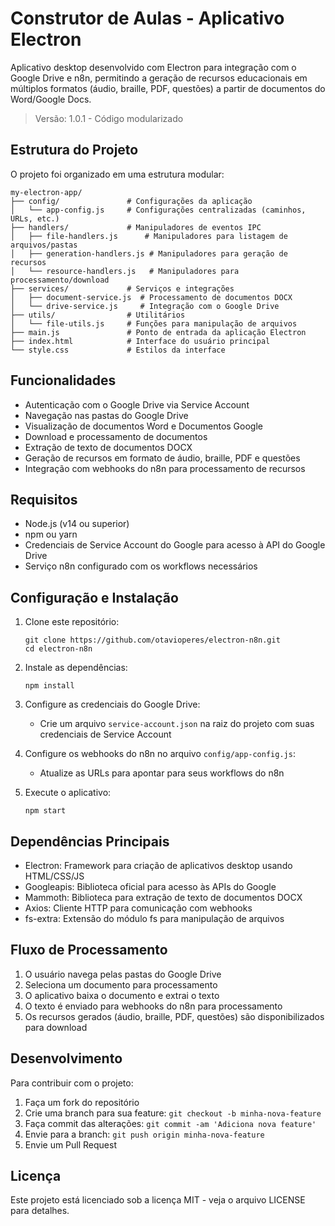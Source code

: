 # Construtor de Aulas - Aplicativo Electron

Aplicativo desktop desenvolvido com Electron para integração com o Google Drive e n8n, permitindo a geração de recursos educacionais em múltiplos formatos (áudio, braille, PDF, questões) a partir de documentos do Word/Google Docs.

> Versão: 1.0.1 - Código modularizado

## Estrutura do Projeto

O projeto foi organizado em uma estrutura modular:

```
my-electron-app/
├── config/               # Configurações da aplicação
│   └── app-config.js     # Configurações centralizadas (caminhos, URLs, etc.)
├── handlers/             # Manipuladores de eventos IPC
│   ├── file-handlers.js      # Manipuladores para listagem de arquivos/pastas
│   ├── generation-handlers.js # Manipuladores para geração de recursos
│   └── resource-handlers.js   # Manipuladores para processamento/download
├── services/             # Serviços e integrações
│   ├── document-service.js  # Processamento de documentos DOCX
│   └── drive-service.js     # Integração com o Google Drive
├── utils/                # Utilitários
│   └── file-utils.js     # Funções para manipulação de arquivos
├── main.js               # Ponto de entrada da aplicação Electron
├── index.html            # Interface do usuário principal
└── style.css             # Estilos da interface
```

## Funcionalidades

- Autenticação com o Google Drive via Service Account
- Navegação nas pastas do Google Drive
- Visualização de documentos Word e Documentos Google
- Download e processamento de documentos
- Extração de texto de documentos DOCX
- Geração de recursos em formato de áudio, braille, PDF e questões
- Integração com webhooks do n8n para processamento de recursos

## Requisitos

- Node.js (v14 ou superior)
- npm ou yarn
- Credenciais de Service Account do Google para acesso à API do Google Drive
- Serviço n8n configurado com os workflows necessários

## Configuração e Instalação

1. Clone este repositório:

   ```
   git clone https://github.com/otavioperes/electron-n8n.git
   cd electron-n8n
   ```

2. Instale as dependências:

   ```
   npm install
   ```

3. Configure as credenciais do Google Drive:

   - Crie um arquivo `service-account.json` na raiz do projeto com suas credenciais de Service Account

4. Configure os webhooks do n8n no arquivo `config/app-config.js`:

   - Atualize as URLs para apontar para seus workflows do n8n

5. Execute o aplicativo:
   ```
   npm start
   ```

## Dependências Principais

- Electron: Framework para criação de aplicativos desktop usando HTML/CSS/JS
- Googleapis: Biblioteca oficial para acesso às APIs do Google
- Mammoth: Biblioteca para extração de texto de documentos DOCX
- Axios: Cliente HTTP para comunicação com webhooks
- fs-extra: Extensão do módulo fs para manipulação de arquivos

## Fluxo de Processamento

1. O usuário navega pelas pastas do Google Drive
2. Seleciona um documento para processamento
3. O aplicativo baixa o documento e extrai o texto
4. O texto é enviado para webhooks do n8n para processamento
5. Os recursos gerados (áudio, braille, PDF, questões) são disponibilizados para download

## Desenvolvimento

Para contribuir com o projeto:

1. Faça um fork do repositório
2. Crie uma branch para sua feature: `git checkout -b minha-nova-feature`
3. Faça commit das alterações: `git commit -am 'Adiciona nova feature'`
4. Envie para a branch: `git push origin minha-nova-feature`
5. Envie um Pull Request

## Licença

Este projeto está licenciado sob a licença MIT - veja o arquivo LICENSE para detalhes.
